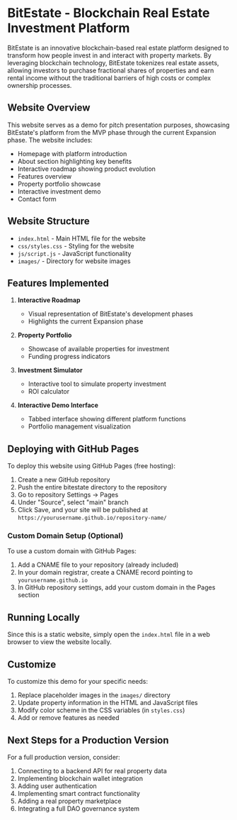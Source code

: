 # BitEstate - Blockchain Real Estate Investment Platform

BitEstate is an innovative blockchain-based real estate platform designed to transform how people invest in and interact with property markets. By leveraging blockchain technology, BitEstate tokenizes real estate assets, allowing investors to purchase fractional shares of properties and earn rental income without the traditional barriers of high costs or complex ownership processes.

## Website Overview

This website serves as a demo for pitch presentation purposes, showcasing BitEstate's platform from the MVP phase through the current Expansion phase. The website includes:

- Homepage with platform introduction
- About section highlighting key benefits
- Interactive roadmap showing product evolution
- Features overview
- Property portfolio showcase
- Interactive investment demo
- Contact form

## Website Structure

- `index.html` - Main HTML file for the website
- `css/styles.css` - Styling for the website
- `js/script.js` - JavaScript functionality
- `images/` - Directory for website images

## Features Implemented

1. **Interactive Roadmap**
   - Visual representation of BitEstate's development phases
   - Highlights the current Expansion phase

2. **Property Portfolio**
   - Showcase of available properties for investment
   - Funding progress indicators

3. **Investment Simulator**
   - Interactive tool to simulate property investment
   - ROI calculator

4. **Interactive Demo Interface**
   - Tabbed interface showing different platform functions
   - Portfolio management visualization

## Deploying with GitHub Pages

To deploy this website using GitHub Pages (free hosting):

1. Create a new GitHub repository
2. Push the entire bitestate directory to the repository
3. Go to repository Settings → Pages
4. Under "Source", select "main" branch
5. Click Save, and your site will be published at `https://yourusername.github.io/repository-name/`

### Custom Domain Setup (Optional)

To use a custom domain with GitHub Pages:

1. Add a CNAME file to your repository (already included)
2. In your domain registrar, create a CNAME record pointing to `yourusername.github.io`
3. In GitHub repository settings, add your custom domain in the Pages section

## Running Locally

Since this is a static website, simply open the `index.html` file in a web browser to view the website locally.

## Customize

To customize this demo for your specific needs:

1. Replace placeholder images in the `images/` directory
2. Update property information in the HTML and JavaScript files
3. Modify color scheme in the CSS variables (in `styles.css`)
4. Add or remove features as needed

## Next Steps for a Production Version

For a full production version, consider:

1. Connecting to a backend API for real property data
2. Implementing blockchain wallet integration
3. Adding user authentication
4. Implementing smart contract functionality
5. Adding a real property marketplace
6. Integrating a full DAO governance system